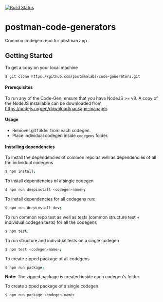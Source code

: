 
[![Build Status](https://travis-ci.com/postmanlabs/code-generators.svg?branch=master)](https://travis-ci.com/postmanlabs/code-generators)

# postman-code-generators
Common codegen repo for postman app

## Getting Started
To get a copy on your local machine
```bash
$ git clone https://github.com/postmanlabs/code-generators.git
```
#### Prerequisites
To run any of the Code-Gen, ensure that you have NodeJS >= v8. A copy of the NodeJS installable can be downloaded from https://nodejs.org/en/download/package-manager.

#### Usage
* Remove .git folder from each codegen.
* Place individual codegen inside `codegens` folder.

#### Installing dependencies
To install the dependencies of common repo as well as dependencies of all the individual codegens
```bash
$ npm install;
```
To install dependencies of a single codegen
```bash
$ npm run deepinstall <codegen-name>; 
```
To install dependencies for all codegens run: 
```bash
$ npm run deepinstall dev; 
```
To run common repo test as well as tests (common structure test + individual codegen tests) for all the codegens
```bash
$ npm test; 
```
To run structure and individual tests on a single codegen
```bash
$ npm test <codegen-name>; 
```

To create zipped package of all codegens
```bash
$ npm run package;
```
**Note:** The zipped package is created inside each codegen's folder.

To create zipped package of a single codegen
```bash
$ npm run package <codegen-name>
```